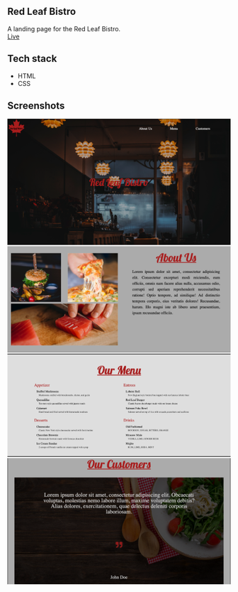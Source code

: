## Red Leaf Bistro
A landing page for the Red Leaf Bistro.
<br /> [Live](https://redleafbistro.herokuapp.com)

## Tech stack
* HTML
* CSS




## Screenshots
![Image of App](./images/Screenshot_1.png)
![Another Image of App](./images/Screenshot_2.png)
![Another Image of App](./images/Screenshot_3.png)
![Another Image of App](./images/Screenshot_4.png)

